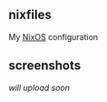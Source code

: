 ## nixfiles

My [NixOS](https://nixos.org/manual/nixos/stable/) configuration 

## screenshots
*will upload soon*
